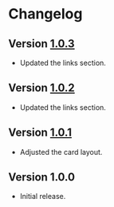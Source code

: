 # Changelog

## Version [1.0.3](https://github.com/cedx/card/compare/v1.0.2...v1.0.3)
- Updated the links section.

## Version [1.0.2](https://github.com/cedx/card/compare/v1.0.1...v1.0.2)
- Updated the links section.

## Version [1.0.1](https://github.com/cedx/card/compare/v1.0.0...v1.0.1)
- Adjusted the card layout.

## Version 1.0.0
- Initial release.
